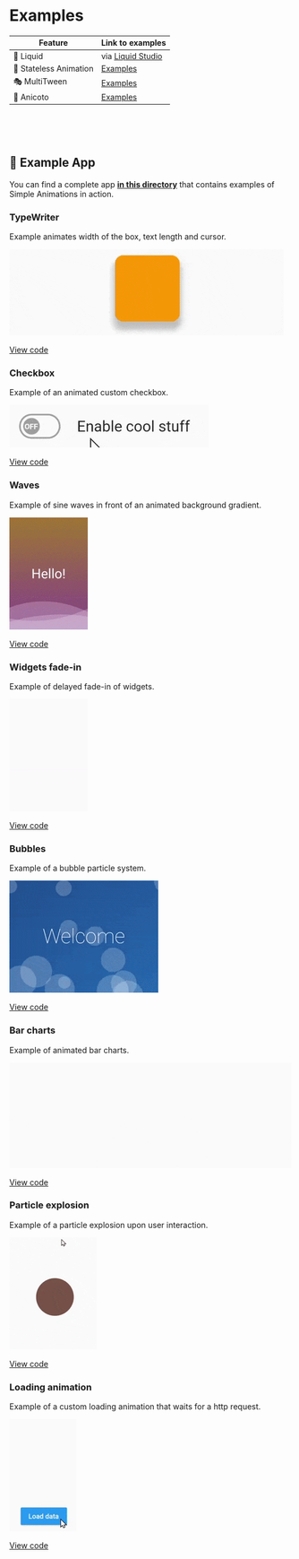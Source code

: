 # Examples

| Feature | Link to examples |
| --- | ----------- |
| 🍹&nbsp;Liquid | via [Liquid Studio](https://felixblaschke.github.io/liquid-studio) |
| 🚀&nbsp;Stateless&nbsp;Animation | [Examples](stateless_animation.md) |
| 🎭&nbsp;MultiTween | [Examples](multi_tween.md) |
| 🎥&nbsp;Anicoto | [Examples](anicoto.md) |

&nbsp;

&nbsp;

## 📝 Example App

You can find a complete app [**in this directory**](https://github.com/felixblaschke/simple_animations/tree/master/example) that contains examples of Simple Animations in action. 


### TypeWriter

Example animates width of the box, text length and cursor.

![example1](https://raw.githubusercontent.com/felixblaschke/simple_animations_documentation_assets/master/simple_animations/v1/sa-1.gif)

[View code](https://github.com/felixblaschke/simple_animations/blob/master/example/lib/examples/typewriter_box.dart)


### Checkbox

Example of an animated custom checkbox.

![example2](https://raw.githubusercontent.com/felixblaschke/simple_animations_documentation_assets/master/simple_animations/v1/sa-2.gif)

[View code](https://github.com/felixblaschke/simple_animations/blob/master/example/lib/examples/switchlike_checkbox.dart)



### Waves

Example of sine waves in front of an animated background gradient.

![example3](https://raw.githubusercontent.com/felixblaschke/simple_animations_documentation_assets/master/simple_animations/v1/sa-3.gif)

[View code](https://github.com/felixblaschke/simple_animations/blob/master/example/lib/examples/fancy_background.dart)




### Widgets fade-in

Example of delayed fade-in of widgets.

![example4](https://raw.githubusercontent.com/felixblaschke/simple_animations_documentation_assets/master/simple_animations/v1/sa-4.gif)

[View code](https://github.com/felixblaschke/simple_animations/blob/master/example/lib/examples/fade_in_ui.dart)



### Bubbles

Example of a bubble particle system.

![example5](https://raw.githubusercontent.com/felixblaschke/simple_animations_documentation_assets/master/simple_animations/v1/sa-5.gif)

[View code](https://github.com/felixblaschke/simple_animations/blob/master/example/lib/examples/particle_background.dart)




### Bar charts

Example of animated bar charts.

![example6](https://raw.githubusercontent.com/felixblaschke/simple_animations_documentation_assets/master/simple_animations/v1/sa-6.gif)

[View code](https://github.com/felixblaschke/simple_animations/blob/master/example/lib/examples/bar_chart.dart)




### Particle explosion

Example of a particle explosion upon user interaction.

![example7](https://raw.githubusercontent.com/felixblaschke/simple_animations_documentation_assets/master/simple_animations/v1/sa-7.gif)

[View code](https://github.com/felixblaschke/simple_animations/blob/master/example/lib/examples/hit_a_mole.dart)



### Loading animation

Example of a custom loading animation that waits for a http request.

![example6](https://raw.githubusercontent.com/felixblaschke/simple_animations_documentation_assets/master/simple_animations/v1/sa-8.gif)

[View code](https://github.com/felixblaschke/simple_animations/blob/master/example/lib/examples/acx_progress_indicator.dart)


